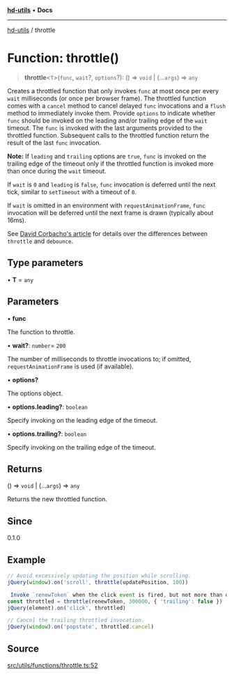 [**hd-utils**](../README.md) • **Docs**

***

[hd-utils](../globals.md) / throttle

# Function: throttle()

> **throttle**\<`T`\>(`func`, `wait`?, `options`?): () => `void` \| (...`args`) => `any`

Creates a throttled function that only invokes `func` at most once per
every `wait` milliseconds (or once per browser frame). The throttled function
comes with a `cancel` method to cancel delayed `func` invocations and a
`flush` method to immediately invoke them. Provide `options` to indicate
whether `func` should be invoked on the leading and/or trailing edge of the
`wait` timeout. The `func` is invoked with the last arguments provided to the
throttled function. Subsequent calls to the throttled function return the
result of the last `func` invocation.

**Note:** If `leading` and `trailing` options are `true`, `func` is
invoked on the trailing edge of the timeout only if the throttled function
is invoked more than once during the `wait` timeout.

If `wait` is `0` and `leading` is `false`, `func` invocation is deferred
until the next tick, similar to `setTimeout` with a timeout of `0`.

If `wait` is omitted in an environment with `requestAnimationFrame`, `func`
invocation will be deferred until the next frame is drawn (typically about
16ms).

See [David Corbacho's article](https://css-tricks.com/debouncing-throttling-explained-examples/)
for details over the differences between `throttle` and `debounce`.

## Type parameters

• **T** = `any`

## Parameters

• **func**

The function to throttle.

• **wait?**: `number`= `200`

The number of milliseconds to throttle invocations to; if omitted,
 `requestAnimationFrame` is used (if available).

• **options?**

The options object.

• **options.leading?**: `boolean`

Specify invoking on the leading edge of the timeout.

• **options.trailing?**: `boolean`

Specify invoking on the trailing edge of the timeout.

## Returns

() => `void` \| (...`args`) => `any`

Returns the new throttled function.

## Since

0.1.0

## Example

```ts
// Avoid excessively updating the position while scrolling.
jQuery(window).on('scroll', throttle(updatePosition, 100))

 Invoke `renewToken` when the click event is fired, but not more than once every 5 minutes.
const throttled = throttle(renewToken, 300000, { 'trailing': false })
jQuery(element).on('click', throttled)

// Cancel the trailing throttled invocation.
jQuery(window).on('popstate', throttled.cancel)
```

## Source

[src/utils/functions/throttle.ts:52](https://github.com/AhmadHddad/h-utils/blob/5c76ff5de068cee019fc632d9da2e395721bb48f/src/utils/functions/throttle.ts#L52)
